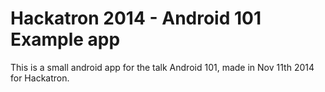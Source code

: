 Hackatron 2014 - Android 101 Example app
===

This is a small android app for the talk Android 101, made in Nov 11th 2014 for Hackatron.